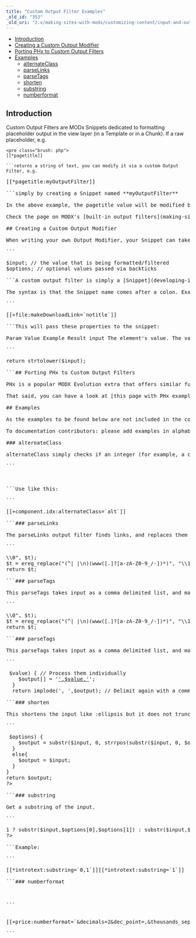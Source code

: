 ```yaml
---
title: "Custom Output Filter Examples"
_old_id: "353"
_old_uri: "2.x/making-sites-with-modx/customizing-content/input-and-output-filters-(output-modifiers)/custom-output-filter-examples"
---
```


- [Introduction](#CustomOutputFilterExamples-Introduction)
- [Creating a Custom Output Modifier](#CustomOutputFilterExamples-CreatingaCustomOutputModifier)
- [Porting PHx to Custom Output Filters](#CustomOutputFilterExamples-PortingPHxtoCustomOutputFilters)
- [Examples](#CustomOutputFilterExamples-Examples)
  - [alternateClass](#CustomOutputFilterExamples-alternateClass)
  - [parseLinks](#CustomOutputFilterExamples-parseLinks)
  - [parseTags](#CustomOutputFilterExamples-parseTags)
  - [shorten](#CustomOutputFilterExamples-shorten)
  - [substring](#CustomOutputFilterExamples-substring)
  - [numberformat](#CustomOutputFilterExamples-numberformat)



## Introduction 

Custom Output Filters are MODx Snippets dedicated to formatting placeholder output in the view layer (in a Template or in a Chunk). If a raw placeholder, e.g.

```
<pre class="brush: php">
[[*pagetitle]]

```returns a string of text, you can modify it via a custom Output Filter, e.g.

```
<pre class="brush: php">
[[*pagetitle:myOutputFilter]]

```simply by creating a Snippet named **myOutputFilter**

In the above example, the pagetitle value will be modified by a Snippet named **myOutputFilter**

Check the page on MODX's [built-in output filters](making-sites-with-modx/customizing-content/input-and-output-filters-(output-modifiers) "Input and Output Filters (Output Modifiers)") before writing your own filter.

## Creating a Custom Output Modifier 

When writing your own Output Modifier, your Snippet can take the following inputs:

```
<pre class="brush: php">
$input; // the value that is being formatted/filtered
$options; // optional values passed via backticks

```A custom output filter is simply a [Snippet](developing-in-modx/basic-development/snippets "Snippets") that is earmarked to modify content. Simply put the [Snippet](developing-in-modx/basic-development/snippets "Snippets") name instead of the modifier.

The syntax is that the Snippet name comes after a colon. Example with a snippet named 'makeDownloadLink':

```
<pre class="brush: php">
[[+file:makeDownloadLink=`notitle`]]

```This will pass these properties to the snippet:

Param Value Example Result input The element's value. The value of \[\[+file\]\] options Any value passed to the modifier. 'notitle' token The type of the parent element. + (the token on `file`) name The name of the parent element. file tag The complete parent tag. \[\[+file:makeDownloadLink=`notitle`\]\] The most important (and perhaps the most obvious) of these parameters is the **$input** parameter. Your Snippet could do something as simple as this:

```
<pre class="brush: php">
return strtolower($input);

```## Porting PHx to Custom Output Filters 

PHx is a popular MODX Evolution extra that offers similar functionality as output filters in Revolution, however they are not exactly the same. The most important thing to remember when porting PHx code to a custom output filter in Revolution is probably that the input (the tag's content being processed) is now available in the $input variable, contrary to the $output one which was the case in PHx.

That said, you can have a look at [this page with PHx examples](http://wiki.modxcms.com/index.php/PHx/CustomModifiers) and convert them to Revolution easily when needed. Could you add them to this page when you did that, too? Thanks! :)

## Examples 

As the examples to be found below are not included in the core, you will need to add these yourself. Luckily, MODx makes this ridiculously easy. You can simply use snippets as output filters, so the process of adding a custom output filter is merely adding a new snippet! To use the output filter, you reference the snippet name.

To documentation contributors: please add examples in alphabetical order.

### alternateClass 

alternateClass simply checks if an integer (for example, a counting placeholder) passed can be divided by two. If that is possible, it returns the class you specify as the output filter's property.

```
<pre class="brush: php">
<?php
/*
 * Based on phx:alternateClass by Smashingred
 * Updated for Revolution by Mark Hamstra
 */
if ($input % 2) {
  return $options;
} else {
  return ''; // Could set another class here
}
?>

```Use like this:

```
<pre class="brush: php">
[[+component.idx:alternateClass=`alt`]]

```### parseLinks 

The parseLinks output filter finds links, and replaces them with a html <a> attribute.

```
<pre class="brush: php">
<?php
/*
 * Based on phx:parseLinks
 */
$t = $input;
$t = ereg_replace("[a-zA-Z]+://([.]?[a-zA-Z0-9_/-])*", "<a href=\"\\0\">\\0</a>", $t);
$t = ereg_replace("(^| |\n)(www([.]?[a-zA-Z0-9_/-])*)", "\\1<a href=\"http://\\2\">\\2</a>", $t);
return $t;

```### parseTags 

This parseTags takes input as a comma delimited list, and makes all individual tags a link to resource 9 with tag=tagname query parameter appended to the link.

```
<pre class="brush: php">
<?php
/*
 * Based on phx:parseLinks
 */
$t = $input;
$t = ereg_replace("[a-zA-Z]+://([.]?[a-zA-Z0-9_/-])*", "<a href=\"\\0\">\\0</a>", $t);
$t = ereg_replace("(^| |\n)(www([.]?[a-zA-Z0-9_/-])*)", "\\1<a href=\"http://\\2\">\\2</a>", $t);
return $t;

```### parseTags 

This parseTags takes input as a comma delimited list, and makes all individual tags a link to resource 9 with tag=tagname query parameter appended to the link.

```
<pre class="brush: php">
<?php
/*
 * parseTags output filter
 * by Mark Hamstra (http://www.markhamstra.nl)
 * free to use / modify / distribute to your will
 */
if ($input == '') { return ''; } // Output filters are also processed when the input is empty, so check for that.
  $tags = explode(', ',$input); // Based on a delimiter of comma-space.
  foreach ($tags as $key => $value) { // Process them individually
    $output[] = '<a href="'.$modx->makeurl(9, '', array('tag' => $value)).'">'.$value.'</a>';
  }
  return implode(', ',$output); // Delimit again with a comma-space

```### shorten 

This shortens the input like :ellipsis but it does not truncate words. Defaults to the length of max. 50 characters. Based on code by gOmp.

```
<pre class="brush: php">
<?php
$output = '';
$options = !empty($options)?$options:50;
if (!empty($input) && !empty($options)) {
  if (strlen($input) > $options) {
    $output = substr($input, 0, strrpos(substr($input, 0, $options), ' ')).' &hellip;';
  }
  else{
    $output = $input;
  }
}
return $output;
?>

```### substring 

Get a substring of the input.

```
<pre class="brush: php">
<?php
$options=explode(',',$options);
return count($options)>1 ? substr($input,$options[0],$options[1]) : substr($input,$options[0]);
?>

```Example:

```
<pre class="brush: php">
<span>[[*introtext:substring=`0,1`]]</span>[[*introtext:substring=`1`]]

```### numberformat 

<http://php.net/manual/en/function.number-format.php>

```
<pre class="brush: php">
<?php
$number = floatval($input);
$optionsXpld = @explode('&', $options);
$optionsArray = array();
foreach ($optionsXpld as $xpld) {
    $params = @explode('=', $xpld);
    array_walk($params, create_function('&$v', '$v = trim($v);'));
    if (isset($params[1])) {
        $optionsArray[$params[0]] = $params[1];
    } else {
        $optionsArray[$params[0]] = '';
    }
}
$decimals = isset($optionsArray['decimals']) ? $optionsArray['decimals'] : null;
$dec_point = isset($optionsArray['dec_point']) ? $optionsArray['dec_point'] : null;
$thousands_sep = isset($optionsArray['thousands_sep']) ? $optionsArray['thousands_sep'] : null;
$output = number_format($number, $decimals, $dec_point, $thousands_sep);
return $output;

```Example:

```
<pre class="brush: php">
[[+price:numberformat=`&decimals=2&dec_point=,&thousands_sep=.`]]

```